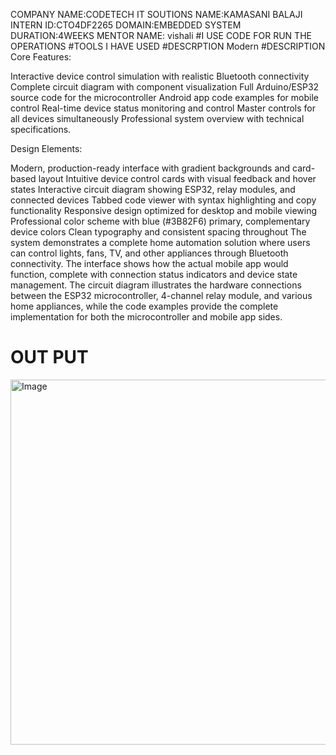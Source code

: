 COMPANY NAME:CODETECH IT SOUTIONS
NAME:KAMASANI BALAJI  
INTERN ID:CTO4DF2265 
DOMAIN:EMBEDDED SYSTEM
DURATION:4WEEKS
MENTOR NAME: vishali
#I USE CODE FOR RUN THE OPERATIONS #TOOLS I HAVE USED #DESCRPTION Modern
#DESCRIPTION
Core Features:

Interactive device control simulation with realistic Bluetooth connectivity
Complete circuit diagram with component visualization
Full Arduino/ESP32 source code for the microcontroller
Android app code examples for mobile control
Real-time device status monitoring and control
Master controls for all devices simultaneously
Professional system overview with technical specifications.

Design Elements:

Modern, production-ready interface with gradient backgrounds and card-based layout
Intuitive device control cards with visual feedback and hover states
Interactive circuit diagram showing ESP32, relay modules, and connected devices
Tabbed code viewer with syntax highlighting and copy functionality
Responsive design optimized for desktop and mobile viewing
Professional color scheme with blue (#3B82F6) primary, complementary device colors
Clean typography and consistent spacing throughout
The system demonstrates a complete home automation solution where users can control lights, fans, TV, and other appliances through Bluetooth connectivity. The interface shows how the actual mobile app would function, complete with connection status indicators and device state management. The circuit diagram illustrates the hardware connections between the ESP32 microcontroller, 4-channel relay module, and various home appliances, while the code examples provide the complete implementation for both the microcontroller and mobile app sides.

# OUT PUT
<img width="1089" height="584" alt="Image" src="https://github.com/user-attachments/assets/1338f85c-7d88-41f5-9000-803c38ae8f2b" />

